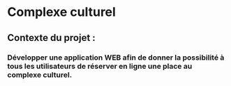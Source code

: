 <h1>Complexe culturel

<h2>Contexte du projet :

<h3>Développer une application WEB afin de donner la 
possibilité à tous les utilisateurs de réserver en ligne une 
place au complexe culturel.</h3>



